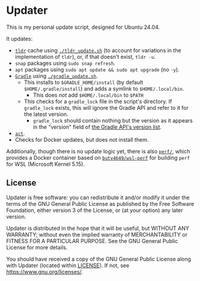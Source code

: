 # Updater

This is my personal update script, designed for Ubuntu 24.04.

It updates:

- [`tldr`](https://tldr.sh/) cache using [`./tldr_update.sh`](./tldr_update.sh)
  (to account for variations in the implementation of `tldr`),
  or, if that doesn't exist, `tldr -u`.
- `snap` packages using `sudo snap refresh`.
- `apt` packages using `sudo apt update && sudo apt upgrade` (no `-y`).
- [`Gradle`](https://gradle.org/) using [`./gradle_update.sh`](./gradle_update.sh).
  - This installs to `$GRADLE_HOME/install`
    (by default `$HOME/.gradle/install`)
    and adds a symlink to `$HOME/.local/bin`.
    - This does *not* add `$HOME/.local/bin` to `$PATH`
  - This checks for a `gradle_lock` file in the script's directory.
    If `gradle_lock` exists, this will ignore the Gradle API and refer to it for the latest version.
    - `gradle_lock` should contain nothing but the version
      as it appears in the "version" field of [the Gradle API's version list](https://services.gradle.org/versions/all).
- [`act`](https://github.com/nektos/act).
- Checks for Docker updates, but does not install them.

Additionally, though there is no update logic yet,
there is also [`perf/`](./perf/),
which provides a Docker container based on [`buty4649/wsl-perf`](https://github.com/buty4649/wsl-perf)
for building `perf` for WSL (Microsoft Kernel 5.15).

## License

Updater is free software: you can redistribute it and/or modify it
under the terms of the GNU General Public License as published by the Free Software Foundation,
either version 3 of the License, or (at your option) any later version.

Updater is distributed in the hope that it will be useful,
but WITHOUT ANY WARRANTY; without even the implied warranty of MERCHANTABILITY or FITNESS FOR A PARTICULAR PURPOSE.
See the GNU General Public License for more details.

You should have received a copy of the GNU General Public License along with Updater (located within [LICENSE](./LICENSE)).
If not, see <https://www.gnu.org/licenses/>.

